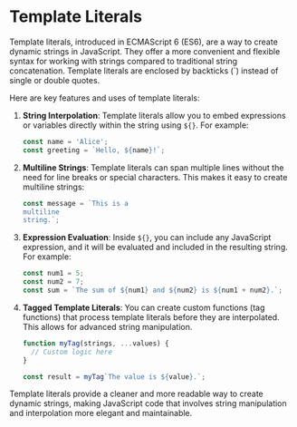 # Template Literals

Template literals, introduced in ECMAScript 6 (ES6), are a way to create dynamic strings in JavaScript. They offer a more convenient and flexible syntax for working with strings compared to traditional string concatenation. Template literals are enclosed by backticks (\`) instead of single or double quotes.

Here are key features and uses of template literals:

1. **String Interpolation**: Template literals allow you to embed expressions or variables directly within the string using `${}`. For example:

   ```javascript
   const name = 'Alice';
   const greeting = `Hello, ${name}!`;
   ```

2. **Multiline Strings**: Template literals can span multiple lines without the need for line breaks or special characters. This makes it easy to create multiline strings:

   ```javascript
   const message = `This is a
   multiline
   string.`;
   ```

3. **Expression Evaluation**: Inside `${}`, you can include any JavaScript expression, and it will be evaluated and included in the resulting string. For example:

   ```javascript
   const num1 = 5;
   const num2 = 7;
   const sum = `The sum of ${num1} and ${num2} is ${num1 + num2}.`;
   ```

4. **Tagged Template Literals**: You can create custom functions (tag functions) that process template literals before they are interpolated. This allows for advanced string manipulation.

   ```javascript
   function myTag(strings, ...values) {
     // Custom logic here
   }

   const result = myTag`The value is ${value}.`;
   ```

Template literals provide a cleaner and more readable way to create dynamic strings, making JavaScript code that involves string manipulation and interpolation more elegant and maintainable.